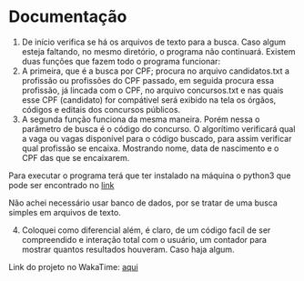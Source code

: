 # Documentação
1. De início verifica se há os arquivos de texto para a busca. Caso algum esteja faltando, no mesmo diretório, o programa não continuará.
Existem duas funções que fazem todo o programa funcionar:
2. A primeira, que é a busca por CPF; procura no arquivo candidatos.txt a profissão ou profissões do CPF passado, em seguida procura essa profissão, já lincada com o CPF, no arquivo concursos.txt e nas quais esse CPF (candidato) for compátivel será exibido na tela os órgãos, códigos e editais dos concursos públicos.
3. A segunda função funciona da mesma maneira. Porém nessa o parâmetro de busca é o código do concurso. O algorítimo verificará qual a vaga ou vagas disponível para o código buscado, para assim verificar qual profissão se encaixa. Mostrando nome, data de nascimento e o CPF das que se encaixarem.

Para executar o programa terá que ter instalado na máquina o python3 que pode ser encontrado no [link](https://www.python.org/)

Não achei necessário usar banco de dados, por se tratar de uma busca simples em arquivos de texto.

4. Coloquei como diferencial além, é claro, de um código facíl de ser compreendido e interação total com o usuário, um contador para mostrar quantos resultados houveram. Caso haja algum.

Link do projeto no WakaTime: [aqui](https://wakatime.com/share/@1ed55948-37f3-4ca3-9792-d3b08e3c56e6/722058cd-9e95-4d20-bfb7-ffdaf68e04fc.svg)

